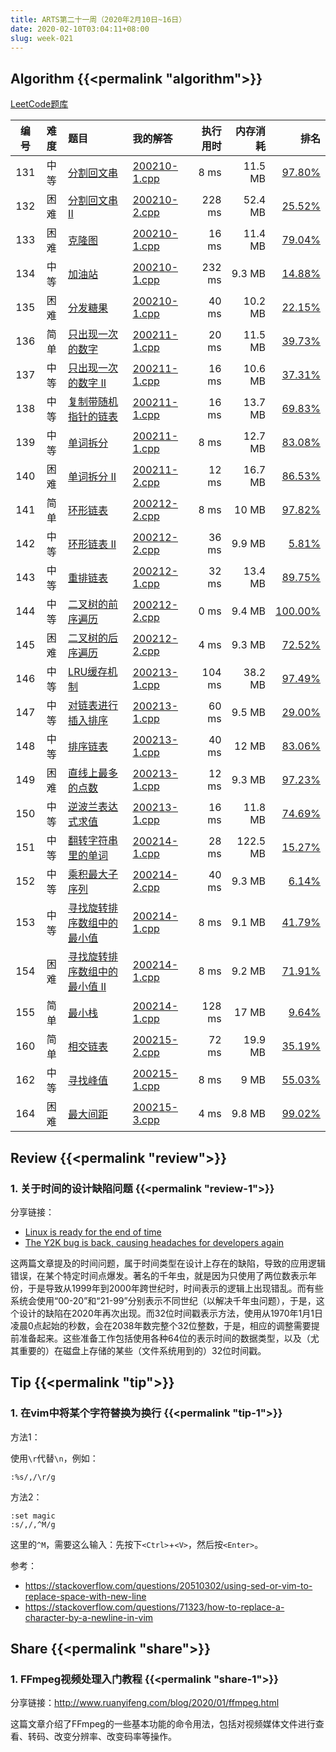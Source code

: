```yaml
---
title: ARTS第二十一周（2020年2月10日~16日）
date: 2020-02-10T03:04:11+08:00
slug: week-021
---
```


## Algorithm {{<permalink "algorithm">}}

[LeetCode题库](https://leetcode-cn.com/problemset/all/)

| 编号 | 难度 | 题目 | 我的解答 | 执行用时 | 内存消耗 | 排名 |
|:----:|:----:|:-----|:---------|---------:|---------:|-----:|
| 131 | 中等 | [分割回文串](https://leetcode-cn.com/problems/palindrome-partitioning/) | [200210-1.cpp](https://github.com/yanlinlin82/leetcode/blob/master/00131_palindrome-partitioning/200210-1.cpp) | 8 ms | 11.5 MB | [97.80%](https://leetcode-cn.com/submissions/detail/46499915/) |
| 132 | 困难 | [分割回文串 II](https://leetcode-cn.com/problems/palindrome-partitioning-ii/) | [200210-2.cpp](https://github.com/yanlinlin82/leetcode/blob/master/00132_palindrome-partitioning-ii/200210-2.cpp) | 228 ms | 52.4 MB | [25.52%](https://leetcode-cn.com/submissions/detail/46502662/) |
| 133 | 困难 | [克隆图](https://leetcode-cn.com/problems/clone-graph/) | [200210-1.cpp](https://github.com/yanlinlin82/leetcode/blob/master/00133_clone-graph/200210-1.cpp) | 16 ms | 11.4 MB | [79.04%](https://leetcode-cn.com/submissions/detail/46503062/) |
| 134 | 中等 | [加油站](https://leetcode-cn.com/problems/gas-station/) | [200210-1.cpp](https://github.com/yanlinlin82/leetcode/blob/master/00134_gas-station/200210-1.cpp) | 232 ms | 9.3 MB | [14.88%](https://leetcode-cn.com/submissions/detail/46503186/) |
| 135 | 困难 | [分发糖果](https://leetcode-cn.com/problems/candy/) | [200210-1.cpp](https://github.com/yanlinlin82/leetcode/blob/master/00135_candy/200210-1.cpp) | 40 ms | 10.2 MB | [22.15%](https://leetcode-cn.com/submissions/detail/46542936/) |
| 136 | 简单 | [只出现一次的数字](https://leetcode-cn.com/problems/single-number/) | [200211-1.cpp](https://github.com/yanlinlin82/leetcode/blob/master/00136_single-number/200211-1.cpp) | 20 ms | 11.5 MB | [39.73%](https://leetcode-cn.com/submissions/detail/46654297/) |
| 137 | 中等 | [只出现一次的数字 II](https://leetcode-cn.com/problems/single-number-ii/) | [200211-1.cpp](https://github.com/yanlinlin82/leetcode/blob/master/00137_single-number-ii/200211-1.cpp) | 16 ms | 10.6 MB | [37.31%](https://leetcode-cn.com/submissions/detail/46654396/) |
| 138 | 中等 | [复制带随机指针的链表](https://leetcode-cn.com/problems/copy-list-with-random-pointer/) | [200211-1.cpp](https://github.com/yanlinlin82/leetcode/blob/master/00138_copy-list-with-random-pointer/200211-1.cpp) | 16 ms | 13.7 MB | [69.83%](https://leetcode-cn.com/submissions/detail/46655381/) |
| 139 | 中等 | [单词拆分](https://leetcode-cn.com/problems/word-break/) | [200211-1.cpp](https://github.com/yanlinlin82/leetcode/blob/master/00139_word-break/200211-1.cpp) | 8 ms | 12.7 MB | [83.08%](https://leetcode-cn.com/submissions/detail/46656720/) |
| 140 | 困难 | [单词拆分 II](https://leetcode-cn.com/problems/word-break-ii/) | [200211-2.cpp](https://github.com/yanlinlin82/leetcode/blob/master/00140_word-break-ii/200211-2.cpp) | 12 ms | 16.7 MB | [86.53%](https://leetcode-cn.com/submissions/detail/46657021/) |
| 141 | 简单 | [环形链表](https://leetcode-cn.com/problems/linked-list-cycle/) | [200212-2.cpp](https://github.com/yanlinlin82/leetcode/blob/master/00141_linked-list-cycle/200212-2.cpp) | 8 ms | 10 MB | [97.82%](https://leetcode-cn.com/submissions/detail/46816144/) |
| 142 | 中等 | [环形链表 II](https://leetcode-cn.com/problems/linked-list-cycle-ii/) | [200212-2.cpp](https://github.com/yanlinlin82/leetcode/blob/master/00142_linked-list-cycle-ii/200212-2.cpp) | 36 ms | 9.9 MB | [5.81%](https://leetcode-cn.com/submissions/detail/46816814/) |
| 143 | 中等 | [重排链表](https://leetcode-cn.com/problems/reorder-list/) | [200212-1.cpp](https://github.com/yanlinlin82/leetcode/blob/master/00143_reorder-list/200212-1.cpp) | 32 ms | 13.4 MB | [89.75%](https://leetcode-cn.com/submissions/detail/46815393/) |
| 144 | 中等 | [二叉树的前序遍历](https://leetcode-cn.com/problems/binary-tree-preorder-traversal/) | [200212-2.cpp](https://github.com/yanlinlin82/leetcode/blob/master/00144_binary-tree-preorder-traversal/200212-2.cpp) | 0 ms | 9.4 MB | [100.00%](https://leetcode-cn.com/submissions/detail/46817194/) |
| 145 | 困难 | [二叉树的后序遍历](https://leetcode-cn.com/problems/binary-tree-postorder-traversal/) | [200212-2.cpp](https://github.com/yanlinlin82/leetcode/blob/master/00145_binary-tree-postorder-traversal/200212-2.cpp) | 4 ms | 9.3 MB | [72.52%](https://leetcode-cn.com/submissions/detail/46818145/) |
| 146 | 中等 | [LRU缓存机制](https://leetcode-cn.com/problems/lru-cache/) | [200213-1.cpp](https://github.com/yanlinlin82/leetcode/blob/master/00146_lru-cache/200213-1.cpp) | 104 ms | 38.2 MB | [97.49%](https://leetcode-cn.com/submissions/detail/47108055/) |
| 147 | 中等 | [对链表进行插入排序](https://leetcode-cn.com/problems/insertion-sort-list/) | [200213-1.cpp](https://github.com/yanlinlin82/leetcode/blob/master/00147_insertion-sort-list/200213-1.cpp) | 60 ms | 9.5 MB | [29.00%](https://leetcode-cn.com/submissions/detail/47112943/) |
| 148 | 中等 | [排序链表](https://leetcode-cn.com/problems/sort-list/) | [200213-1.cpp](https://github.com/yanlinlin82/leetcode/blob/master/00148_sort-list/200213-1.cpp) | 40 ms | 12 MB | [83.06%](https://leetcode-cn.com/submissions/detail/47117361/) |
| 149 | 困难 | [直线上最多的点数](https://leetcode-cn.com/problems/max-points-on-a-line/) | [200213-1.cpp](https://github.com/yanlinlin82/leetcode/blob/master/00149_max-points-on-a-line/200213-1.cpp) | 12 ms | 9.3 MB | [97.23%](https://leetcode-cn.com/submissions/detail/47126062/) |
| 150 | 中等 | [逆波兰表达式求值](https://leetcode-cn.com/problems/evaluate-reverse-polish-notation/) | [200213-1.cpp](https://github.com/yanlinlin82/leetcode/blob/master/00150_evaluate-reverse-polish-notation/200213-1.cpp) | 16 ms | 11.8 MB | [74.69%](https://leetcode-cn.com/submissions/detail/47127755/) |
| 151 | 中等 | [翻转字符串里的单词](https://leetcode-cn.com/problems/reverse-words-in-a-string/) | [200214-1.cpp](https://github.com/yanlinlin82/leetcode/blob/master/00151_reverse-words-in-a-string/200214-1.cpp) | 28 ms | 122.5 MB | [15.27%](https://leetcode-cn.com/submissions/detail/47169353/) |
| 152 | 中等 | [乘积最大子序列](https://leetcode-cn.com/problems/maximum-product-subarray/) | [200214-2.cpp](https://github.com/yanlinlin82/leetcode/blob/master/00152_maximum-product-subarray/200214-2.cpp) | 40 ms | 9.3 MB | [6.14%](https://leetcode-cn.com/submissions/detail/47170276/) |
| 153 | 中等 | [寻找旋转排序数组中的最小值](https://leetcode-cn.com/problems/find-minimum-in-rotated-sorted-array/) | [200214-1.cpp](https://github.com/yanlinlin82/leetcode/blob/master/00153_find-minimum-in-rotated-sorted-array/200214-1.cpp) | 8 ms | 9.1 MB | [41.79%](https://leetcode-cn.com/submissions/detail/47170472/) |
| 154 | 困难 | [寻找旋转排序数组中的最小值 II](https://leetcode-cn.com/problems/find-minimum-in-rotated-sorted-array-ii/) | [200214-1.cpp](https://github.com/yanlinlin82/leetcode/blob/master/00154_find-minimum-in-rotated-sorted-array-ii/200214-1.cpp) | 8 ms | 9.2 MB | [71.91%](https://leetcode-cn.com/submissions/detail/47170563/) |
| 155 | 简单 | [最小栈](https://leetcode-cn.com/problems/min-stack/) | [200214-1.cpp](https://github.com/yanlinlin82/leetcode/blob/master/00155_min-stack/200214-1.cpp) | 128 ms | 17 MB | [9.64%](https://leetcode-cn.com/submissions/detail/47171086/) |
| 160 | 简单 | [相交链表](https://leetcode-cn.com/problems/intersection-of-two-linked-lists/) | [200215-2.cpp](https://github.com/yanlinlin82/leetcode/blob/master/00160_intersection-of-two-linked-lists/200215-2.cpp) | 72 ms | 19.9 MB | [35.19%](https://leetcode-cn.com/submissions/detail/47457108/) |
| 162 | 中等 | [寻找峰值](https://leetcode-cn.com/problems/find-peak-element/) | [200215-1.cpp](https://github.com/yanlinlin82/leetcode/blob/master/00162_find-peak-element/200215-1.cpp) | 8 ms | 9 MB | [55.03%](https://leetcode-cn.com/submissions/detail/47462849/) |
| 164 | 困难 | [最大间距](https://leetcode-cn.com/problems/maximum-gap/) | [200215-3.cpp](https://github.com/yanlinlin82/leetcode/blob/master/00164_maximum-gap/200215-3.cpp) | 4 ms | 9.8 MB | [99.02%](https://leetcode-cn.com/submissions/detail/47514034/) |

## Review {{<permalink "review">}}

### 1. 关于时间的设计缺陷问题 {{<permalink "review-1">}}

分享链接：

* [Linux is ready for the end of time](https://www.zdnet.com/article/linux-is-ready-for-the-end-of-time/)
* [The Y2K bug is back, causing headaches for developers again](https://www.zdnet.com/article/the-y2k-bug-is-back-causing-headaches-for-developers-again/)

这两篇文章提及的时间问题，属于时间类型在设计上存在的缺陷，导致的应用逻辑错误，在某个特定时间点爆发。著名的千年虫，就是因为只使用了两位数表示年份，于是导致从1999年到2000年跨世纪时，时间表示的逻辑上出现错乱。而有些系统会使用“00-20”和“21-99”分别表示不同世纪（以解决千年虫问题），于是，这个设计的缺陷在2020年再次出现。而32位时间戳表示方法，使用从1970年1月1日凌晨0点起始的秒数，会在2038年数完整个32位整数，于是，相应的调整需要提前准备起来。这些准备工作包括使用各种64位的表示时间的数据类型，以及（尤其重要的）在磁盘上存储的某些（文件系统用到的）32位时间戳。

## Tip {{<permalink "tip">}}

### 1. 在vim中将某个字符替换为换行 {{<permalink "tip-1">}}

方法1：

使用`\r`代替`\n`，例如：

```
:%s/,/\r/g
```

方法2：

```
:set magic
:s/,/,^M/g
```

这里的`^M`，需要这么输入：先按下`<Ctrl>`+`<V>`，然后按`<Enter>`。

参考：

* <https://stackoverflow.com/questions/20510302/using-sed-or-vim-to-replace-space-with-new-line>
* <https://stackoverflow.com/questions/71323/how-to-replace-a-character-by-a-newline-in-vim>

## Share {{<permalink "share">}}

### 1. FFmpeg视频处理入门教程 {{<permalink "share-1">}}

分享链接：<http://www.ruanyifeng.com/blog/2020/01/ffmpeg.html>

这篇文章介绍了FFmpeg的一些基本功能的命令用法，包括对视频媒体文件进行查看、转码、改变分辨率、改变码率等操作。
